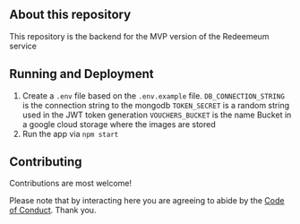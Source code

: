 ## About this repository
This repository is the backend for the MVP version of the Redeemeum service

## Running and Deployment
1. Create a `.env` file based on the `.env.example` file. 
`DB_CONNECTION_STRING` is the connection string to the mongodb
`TOKEN_SECRET` is a random string used in the JWT token generation
`VOUCHERS_BUCKET` is the name Bucket in a google cloud storage where the images are stored
2. Run the app via `npm start`

## Contributing

Contributions are most welcome!

Please note that by interacting here you are agreeing to abide by the [Code of Conduct](CODE_OF_CONDUCT.md). Thank you.